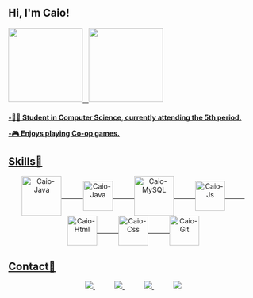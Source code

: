 <!---
ciprianorepository2/ciprianorepository2 is a ✨ special ✨ repository because its `README.md` (this file) appears on your GitHub profile.
You can click the Preview link to take a look at your changes.
--->
<h2>Hi, I'm Caio!
    </h2>
    
<div>
  <a href="https://github.com/caiocipriano">
  <img height="150em" src="https://github-readme-stats.vercel.app/api?username=caiocipriano&show_icons=true&theme=prussian&include_all_commits=true&count_private=true"/>
     &nbsp;
  <img height="150em" src="https://github-readme-stats.vercel.app/api/top-langs/?username=caiocipriano&layout=compact&langs_count=7&theme=prussian "/>
</div> 
  
<h4>  
<p>-👨‍🎓 Student in Computer Science, currently attending the 5th period.
<!--<p>-💻 I participate in the Java Academy by Fuctura Tecnologia-->
<!--<p>-🎯 Interests: Java, Spring Boot, MicroServices, Docker.-->
<p>-🎮 Enjoys playing Co-op games.
  </h4>

<h2>Skills🎯</h2>
<div align="center">
  <img align="center" alt="Caio-Java" height="80" src="https://cdn.jsdelivr.net/gh/devicons/devicon/icons/java/java-original-wordmark.svg" />
   &nbsp;&nbsp;&nbsp;&nbsp;&nbsp;&nbsp;&nbsp;&nbsp;&nbsp;
    <img align="center" alt="Caio-Java" height="60" src="https://cdn.jsdelivr.net/gh/devicons/devicon/icons/spring/spring-original.svg"/>
   &nbsp;&nbsp;&nbsp;&nbsp;&nbsp;&nbsp;&nbsp;&nbsp;&nbsp;
    <img align="center" alt="Caio-MySQL" height="80" src="https://cdn.jsdelivr.net/gh/devicons/devicon/icons/mysql/mysql-original.svg"/>
   &nbsp;&nbsp;&nbsp;&nbsp;&nbsp;&nbsp;&nbsp;&nbsp;&nbsp;
  <img align="center" alt="Caio-Js" height="60" src="https://cdn.jsdelivr.net/gh/devicons/devicon/icons/javascript/javascript-original.svg"/>
   &nbsp;&nbsp;&nbsp;&nbsp;&nbsp;&nbsp;&nbsp;&nbsp;&nbsp;
  <img align="center" alt="Caio-Html" height="60" src="https://cdn.jsdelivr.net/gh/devicons/devicon/icons/html5/html5-original.svg"/>
   &nbsp;&nbsp;&nbsp;&nbsp;&nbsp;&nbsp;&nbsp;&nbsp;&nbsp;
  <img align="center" alt="Caio-Css" height="60" src="https://cdn.jsdelivr.net/gh/devicons/devicon/icons/css3/css3-original.svg"/>
   &nbsp;&nbsp;&nbsp;&nbsp;&nbsp;&nbsp;&nbsp;&nbsp;&nbsp;
  <img align="center" alt="Caio-Git" height="60" src="https://cdn.jsdelivr.net/gh/devicons/devicon/icons/git/git-original.svg"/>
</div>

## Contact📱

<p align="center">
    <a href="https://github.com/caiocipriano">
        <img src="https://img.shields.io/badge/github-%23100000.svg?&style=for-the-badge&logo=github&logoColor=white&link=mailto:https://github.com/caiocipriano">
    </a>
   &nbsp;&nbsp;&nbsp;&nbsp;&nbsp;&nbsp;&nbsp;&nbsp;&nbsp;
    <a href="mailto:caio.silvax@hotmail.com">
       <img src="https://img.shields.io/badge/Microsoft_Outlook-0078D4?style=for-the-badge&logo=microsoft-outlook&logoColor=white">
    </a>
  &nbsp;&nbsp;&nbsp;&nbsp;&nbsp;&nbsp;&nbsp;&nbsp;&nbsp;
  <a href="https://www.linkedin.com/in/caio-cipriano">
        <img src="https://img.shields.io/badge/linkedin-%230077B5.svg?&style=for-the-badge&logo=linkedin&logoColor=white&link=mailto:https://www.linkedin.com/in/caio-cipriano/">
    </a>
    &nbsp;&nbsp;&nbsp;&nbsp;&nbsp;&nbsp;&nbsp;&nbsp;&nbsp;
    <a href="https://discord.gg/6XmPrUYX2">
        <img src="https://img.shields.io/badge/Discord-7289DA?style=for-the-badge&logo=discord&logoColor=white">
    </a>
